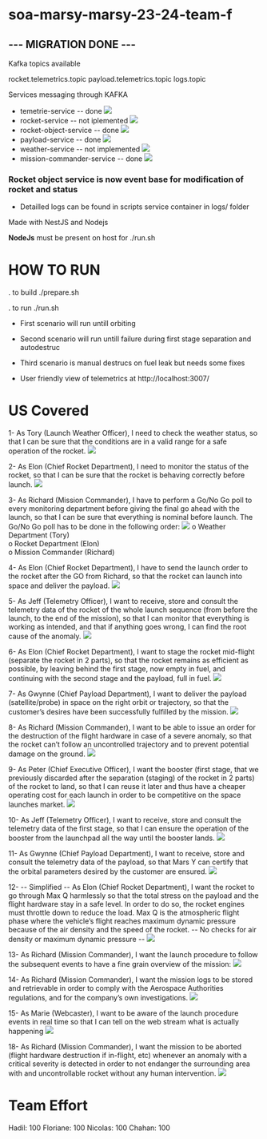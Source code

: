 # soa-marsy-marsy-23-24-team-f


## --- MIGRATION DONE ---

Kafka topics available

rocket.telemetrics.topic
payload.telemetrics.topic
logs.topic


Services messaging through KAFKA

- temetrie-service  -- done ![](https://geps.dev/progress/100?dangerColor=800000&warningColor=ff9900&successColor=006600)
- rocket-service -- not iplemented ![](https://geps.dev/progress/0?dangerColor=800000&warningColor=ff9900&successColor=006600)
- rocket-object-service -- done ![](https://geps.dev/progress/100?dangerColor=800000&warningColor=ff9900&successColor=006600)
- payload-service -- done ![](https://geps.dev/progress/100?dangerColor=800000&warningColor=ff9900&successColor=006600)
- weather-service -- not implemented ![](https://geps.dev/progress/0?dangerColor=800000&warningColor=ff9900&successColor=006600)
- mission-commander-service -- done ![](https://geps.dev/progress/100?dangerColor=800000&warningColor=ff9900&successColor=006600)


### Rocket object service is now event base for modification of rocket and status

* Detailled logs can be found in scripts service container in logs/ folder


Made with NestJS and Nodejs

**NodeJs** must be present on host for ./run.sh

# HOW TO RUN

. to build
./prepare.sh

. to run 
./run.sh


* First scenario will run  untill orbiting
* Second scenario will run untill failure during first stage separation and autodestruc
* Third scenario is manual destrucs on fuel leak but needs some fixes

* User friendly view of telemetrics at http://localhost:3007/

# US Covered

1-  As Tory (Launch Weather Officer), I need to check the weather status, so that I can 
be sure that the conditions are in a valid range for a safe operation of the rocket.  ![](https://geps.dev/progress/100?dangerColor=800000&warningColor=ff9900&successColor=006600)


2-  As Elon (Chief Rocket Department), I need to monitor the status of the rocket, so 
that I can be sure that the rocket is behaving correctly before launch.  ![](https://geps.dev/progress/100?dangerColor=800000&warningColor=ff9900&successColor=006600)

3- As Richard (Mission Commander), I have to perform a Go/No Go poll to every 
monitoring department before giving the final go ahead with the launch, so that I 
can be sure that everything is nominal before launch. 
The Go/No Go poll has to be done in the following order:  ![](https://geps.dev/progress/100?dangerColor=800000&warningColor=ff9900&successColor=006600)
o  Weather Department (Tory)  
o  Rocket Department (Elon)  
o  Mission Commander (Richard)  

4-  As Elon (Chief Rocket Department), I have to send the launch order to the rocket 
after the GO from Richard, so that the rocket can launch into space and deliver the 
payload. ![](https://geps.dev/progress/100?dangerColor=800000&warningColor=ff9900&successColor=006600)

5-  As Jeff (Telemetry Officer), I want to receive, store and consult the telemetry data of 
the rocket of the whole launch sequence (from before the launch, to the end of the
mission), so that I can monitor that everything is working as intended, and that if 
anything goes wrong, I can find the root cause of the anomaly. ![](https://geps.dev/progress/100?dangerColor=800000&warningColor=ff9900&successColor=006600)

6-  As Elon (Chief Rocket Department), I want to stage the rocket mid-flight (separate 
the rocket in 2 parts), so that the rocket remains as efficient as possible, by leaving 
behind the first stage, now empty in fuel, and continuing with the second stage and 
the payload, full in fuel.  ![](https://geps.dev/progress/100?dangerColor=800000&warningColor=ff9900&successColor=006600)

7-  As Gwynne (Chief Payload Department), I want to deliver the payload 
(satellite/probe) in space on the right orbit or trajectory, so that the customer’s 
desires have been successfully fulfilled by the mission. ![](https://geps.dev/progress/100?dangerColor=800000&warningColor=ff9900&successColor=006600)

8- As Richard (Mission Commander), I want to be able to issue an order for the 
destruction of the flight hardware in case of a severe anomaly, so that the rocket 
can’t follow an uncontrolled trajectory and to prevent potential damage on the 
ground. ![](https://geps.dev/progress/100?dangerColor=800000&warningColor=ff9900&successColor=006600)

9-  As Peter (Chief Executive Officer), I want the booster (first stage, that we previously 
discarded after the separation (staging) of the rocket in 2 parts) of the rocket to 
land, so that I can reuse it later and thus have a cheaper operating cost for each 
launch in order to be competitive on the space launches market.   ![](https://geps.dev/progress/100?dangerColor=800000&warningColor=ff9900&successColor=006600)

10- As Jeff (Telemetry Officer), I want to receive, store and consult the telemetry data of 
the first stage, so that I can ensure the operation of the booster from the launchpad 
all the way until the booster lands.  ![](https://geps.dev/progress/100?dangerColor=800000&warningColor=ff9900&successColor=006600)

11- As Gwynne (Chief Payload Department), I want to receive, store and consult the
telemetry data of the payload, so that Mars Y can certify that the orbital parameters 
desired by the customer are ensured.   ![](https://geps.dev/progress/100?dangerColor=800000&warningColor=ff9900&successColor=006600)

12- -- Simplified -- As Elon (Chief Rocket Department), I want the rocket to go through Max Q 
harmlessly so that the total stress on the payload and the flight hardware stay in a 
safe level. In order to do so, the rocket engines must throttle down to reduce the 
load. Max Q is the atmospheric flight phase where the vehicle’s flight reaches 
maximum dynamic pressure because of the air density and the speed of the rocket.
-- No checks for air density or maximum dynamic pressure -- ![](https://geps.dev/progress/80?dangerColor=800000&warningColor=ff9900&successColor=006600)



13- As Richard (Mission Commander), I want the launch procedure to follow the 
subsequent events to have a fine grain overview of the mission: ![](https://geps.dev/progress/90?dangerColor=800000&warningColor=ff9900&successColor=006600)

14- As Richard (Mission Commander), I want the mission logs to be stored and 
retrievable in order to comply with the Aerospace Authorities regulations, and for the 
company’s own investigations. ![](https://geps.dev/progress/100?dangerColor=800000&warningColor=ff9900&successColor=006600)

15- As Marie (Webcaster), I want to be aware of the launch procedure events in real 
time so that I can tell on the web stream what is actually happening ![](https://geps.dev/progress/50?dangerColor=800000&warningColor=ff9900&successColor=006600)


18- As Richard (Mission Commander), I want the mission to be aborted (flight hardware 
destruction if in-flight, etc) whenever an anomaly with a critical severity is detected in order 
to not endanger the surrounding area with and uncontrollable rocket without any human 
intervention. ![](https://geps.dev/progress/50?dangerColor=800000&warningColor=ff9900&successColor=006600)

# Team Effort
Hadil: 100
Floriane: 100
Nicolas: 100
Chahan: 100
